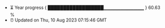 - ⏳ Year progress { ██████████████████▁▁▁▁▁▁▁▁▁▁▁▁ } 60.63 %
- ⏰ Updated on Thu, 10 Aug 2023 07:15:46 GMT

